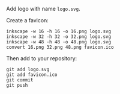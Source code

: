 Add logo with name `logo.svg`.

Create a favicon:

```
inkscape -w 16 -h 16 -o 16.png logo.svg
inkscape -w 32 -h 32 -o 32.png logo.svg
inkscape -w 48 -h 48 -o 48.png logo.svg
convert 16.png 32.png 48.png favicon.ico
```

Then add to your repository:

```
git add logo.svg
git add favicon.ico
git commit
git push
```
